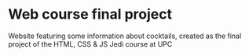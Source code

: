 # Web course final project

Website featuring some information about cocktails, created as the final project of the HTML, CSS & JS Jedi course at UPC 
